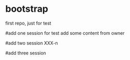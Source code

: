 # bootstrap
first repo, just for test

#add one session for test
add some content from owner

#add two session
XXX-n

#add three session